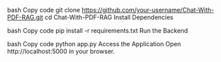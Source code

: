 bash
Copy code
git clone https://github.com/your-username/Chat-With-PDF-RAG.git
cd Chat-With-PDF-RAG
Install Dependencies

bash
Copy code
pip install -r requirements.txt
Run the Backend

bash
Copy code
python app.py
Access the Application Open http://localhost:5000 in your browser.

